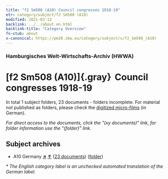 ```yaml
---
title: "f2 Sm508 (A10) Council congresses 1918-19"
etr: category/subject/f2 Sm508 (A10)
modified: 2021-03-13
backlink: ../../about.en.html
backlink-title: "Category Overview"
fn-stub: about
x-canonical: https://pm20.zbw.eu/category/subject/s/f2_Sm508_(A10)
---
```


### Hamburgisches Welt-Wirtschafts-Archiv (HWWA)
# [f2 Sm508 (A10)]{.gray}&#8201; Council congresses 1918-19&#160; 





In total 1 subject folders, 23 documents - folders incomplete.
For material not published as folders, please check the [digitized micro-films](/film/h1_sh.de.html) (in German).

_For direct access to the documents, click the "(xy documents)" link, for folder information use the "(folder)" link._

## Subject archives


- A10 Germany [**&nearr;**](../../../geo/i/126128/about.en.html "Germany (all folders)") [**&uarr;**](../../../geo/about.en.html#A10 "Country category system") (<a href="https://pm20.zbw.eu/dfgview/sh/126128,144351" title="about: Germany : Council congresses 1918-19" target="_blank">23 documents</a>) ([folder](../../../../folder/sh/1261xx/126128/1443xx/144351/about.en.html))


_* The English category label is an unchecked automated translation of the German label._

